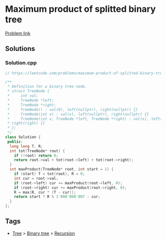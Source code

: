 # Maximum product of splitted binary tree

[Problem link](https://leetcode.com/problems/maximum-product-of-splitted-binary-tree)

## Solutions


### Solution.cpp
```cpp
// https://leetcode.com/problems/maximum-product-of-splitted-binary-tree

/**
 * Definition for a binary tree node.
 * struct TreeNode {
 *     int val;
 *     TreeNode *left;
 *     TreeNode *right;
 *     TreeNode() : val(0), left(nullptr), right(nullptr) {}
 *     TreeNode(int x) : val(x), left(nullptr), right(nullptr) {}
 *     TreeNode(int x, TreeNode *left, TreeNode *right) : val(x), left(left),
 * right(right) {}
 * };
 */
class Solution {
 public:
  long long T, R;
  int tot(TreeNode* root) {
    if (!root) return 0;
    return root->val + tot(root->left) + tot(root->right);
  }
  int maxProduct(TreeNode* root, int start = 1) {
    if (start) T = tot(root), R = 0;
    int cur = root->val;
    if (root->left) cur += maxProduct(root->left, 0);
    if (root->right) cur += maxProduct(root->right, 0);
    R = max(R, cur * (T - cur));
    return start ? R % 1'000'000'007 : cur;
  }
};
```
## Tags

* [Tree](/Collections/tree.md#tree) > [Binary tree](/Collections/tree.md#binary-tree) > [Recursion](/Collections/tree.md#recursion)
